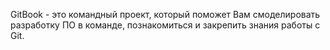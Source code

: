 GitBook - это командный проект, который поможет Вам смоделировать разработку ПО в команде, познакомиться и закрепить знания работы с Git. 

